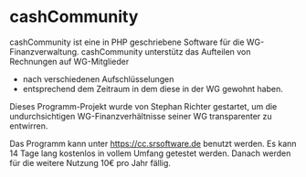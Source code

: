 cashCommunity
=============

cashCommunity ist eine in PHP geschriebene Software für die WG-Finanzverwaltung. cashCommunity unterstütz das Aufteilen von Rechnungen auf WG-Mitglieder
 * nach verschiedenen Aufschlüsselungen
 * entsprechend dem Zeitraum in dem diese in der WG gewohnt haben.

Dieses Programm-Projekt wurde von Stephan Richter gestartet, um die undurchsichtigen WG-Finanzverhältnisse seiner WG transparenter zu entwirren.

Das Programm kann unter https://cc.srsoftware.de benutzt werden. Es kann 14 Tage lang kostenlos in vollem Umfang getestet werden. Danach werden für die weitere Nutzung 10€ pro Jahr fällig.
